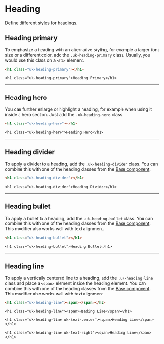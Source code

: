 # Heading

<p class="uk-text-lead">Define different styles for headings.</p>

## Heading primary

To emphasize a heading with an alternative styling, for example a larger font size or a different color, add the `.uk-heading-primary` class. Usually, you would use this class on a `<h1>` element.

```html
<h1 class="uk-heading-primary"></h1>
```

```run:uikit
<h1 class="uk-heading-primary">Heading Primary</h1>
```

***

## Heading hero

You can further enlarge or highlight a heading, for example when using it inside a hero section. Just add the `.uk-heading-hero` class.

```html
<h1 class="uk-heading-hero"></h1>
```

```run:uikit
<h1 class="uk-heading-hero">Heading Hero</h1>
```

***

## Heading divider

To apply a divider to a heading, add the `.uk-heading-divider` class. You can combine this with one of the heading classes from the [Base component](base.md#headings).

```html
<h1 class="uk-heading-divider"></h1>
```

```run:uikit
<h1 class="uk-heading-divider">Heading Divider</h1>
```

***

## Heading bullet

To apply a bullet to a heading, add the `.uk-heading-bullet` class. You can combine this with one of the heading classes from the [Base component](base.md#headings). This modifier also works well with text alignment.

```html
<h1 class="uk-heading-bullet"></h1>
```

```run:uikit
<h1 class="uk-heading-bullet">Heading Bullet</h1>
```

***

## Heading line

To apply a vertically centered line to a heading, add the `.uk-heading-line` class and place a `<span>` element inside the heading element. You can combine this with one of the heading classes from the [Base component](base.md#headings). This modifier also works well with text alignment.

```html
<h1 class="uk-heading-line"><span></span></h1>
```

```run:uikit
<h1 class="uk-heading-line"><span>Heading Line</span></h1>

<h1 class="uk-heading-line uk-text-center"><span>Heading Line</span></h1>

<h1 class="uk-heading-line uk-text-right"><span>Heading Line</span></h1>
```

